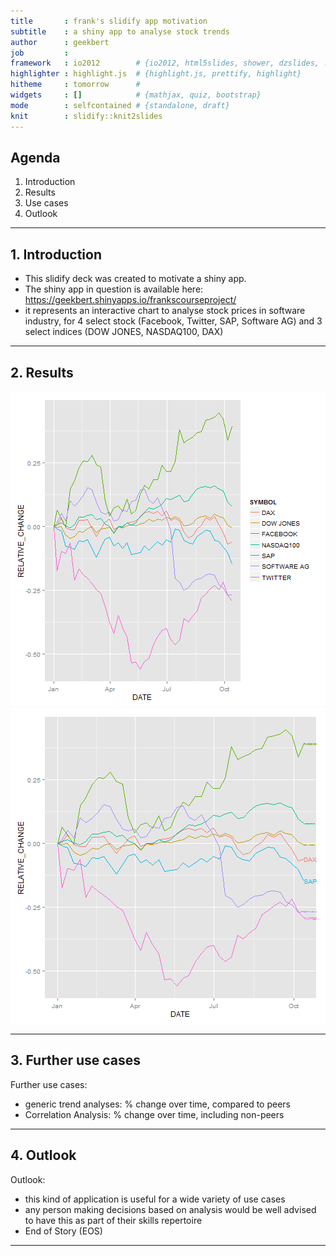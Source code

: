 ```yaml
---
title       : frank's slidify app motivation
subtitle    : a shiny app to analyse stock trends
author      : geekbert 
job         : 
framework   : io2012        # {io2012, html5slides, shower, dzslides, ...}
highlighter : highlight.js  # {highlight.js, prettify, highlight}
hitheme     : tomorrow      # 
widgets     : []            # {mathjax, quiz, bootstrap}
mode        : selfcontained # {standalone, draft}
knit        : slidify::knit2slides
---
```


## Agenda

1. Introduction
2. Results
3. Use cases
4. Outlook

--- 

## 1. Introduction

- This slidify deck was created to motivate a shiny app.
- The shiny app in question is available here:
  https://geekbert.shinyapps.io/frankscourseproject/ 
- it represents an interactive chart to analyse stock prices in software industry, 
  for 4 select stock (Facebook, Twitter, SAP, Software AG) and 3 select indices (DOW JONES, NASDAQ100, DAX) 

---

## 2. Results
![plot of chunk unnamed-chunk-1](figure/unnamed-chunk-1-1.png) ![plot of chunk unnamed-chunk-1](figure/unnamed-chunk-1-2.png) 

---

## 3. Further use cases

Further use cases: 
- generic trend analyses: % change over time, compared to peers
- Correlation Analysis: % change over time, including non-peers
  
---

## 4. Outlook

Outlook: 
- this kind of application is useful for a wide variety of use cases
- any person making decisions based on analysis would be well advised to have
  this as part of their skills repertoire
- End of Story (EOS)
  
---








